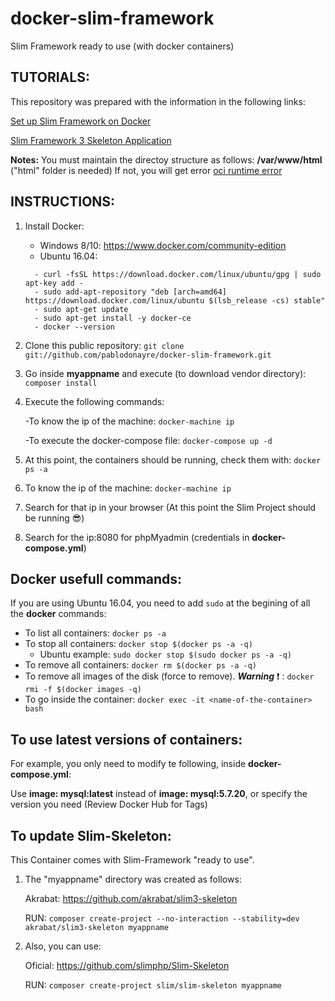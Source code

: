 # docker-slim-framework
Slim Framework ready to use (with docker containers)

## TUTORIALS:
This repository was prepared with the information in the following links:

[Set up Slim Framework on Docker](https://morgandavison.com/2016/10/01/set-up-slim-framework-on-docker)

[Slim Framework 3 Skeleton Application](https://github.com/slimphp/Slim-Skeleton)

**Notes:**
    You must maintain the directoy structure as follows: **/var/www/html** ("html" folder is needed)
    If not, you will get error [oci runtime error](https://github.com/moby/moby/issues/26855)

## INSTRUCTIONS:
1. Install Docker:
   - Windows 8/10: https://www.docker.com/community-edition
   - Ubuntu 16.04:
   ```
     - curl -fsSL https://download.docker.com/linux/ubuntu/gpg | sudo apt-key add -
     - sudo add-apt-repository "deb [arch=amd64] https://download.docker.com/linux/ubuntu $(lsb_release -cs) stable"
     - sudo apt-get update
     - sudo apt-get install -y docker-ce
     - docker --version
   ```  
2. Clone this public repository:
   `git clone git://github.com/pablodonayre/docker-slim-framework.git`

3. Go inside **myappname** and execute (to download vendor directory): `composer install`

4. Execute the following commands:

   -To know the ip of the machine: `docker-machine ip`

   -To execute the docker-compose file: `docker-compose up -d`

5. At this point, the containers should be running, check them with: `docker ps -a` 

6. To know the ip of the machine: `docker-machine ip`

7. Search for that ip in your browser (At this point the Slim Project should be running :sunglasses:)

8. Search for the ip:8080 for phpMyadmin (credentials in **docker-compose.yml**)

## Docker usefull commands:
If you are using Ubuntu 16.04, you need to add `sudo` at the begining of all the **docker** commands:

- To list all containers: `docker ps -a`
- To stop all containers: `docker stop $(docker ps -a -q)`
  - Ubuntu example: `sudo docker stop $(sudo docker ps -a -q)`
- To remove all containers: `docker rm $(docker ps -a -q)`
- To remove all images of the disk (force to remove). ***Warning*** :exclamation: : `docker rmi -f $(docker images -q)`
- To go inside the container: `docker exec -it <name-of-the-container> bash`

## To use latest versions of containers:
For example, you only need to modify te following, inside **docker-compose.yml**: 

Use **image: mysql:latest** instead of **image: mysql:5.7.20**, or specify the version you need (Review Docker Hub for Tags)

## To update Slim-Skeleton:
This Container comes with Slim-Framework "ready to use".

1. The "myappname" directory was created as follows:

   Akrabat: https://github.com/akrabat/slim3-skeleton
   
   RUN: `composer create-project --no-interaction --stability=dev akrabat/slim3-skeleton myappname`

2. Also, you can use:	

   Oficial: https://github.com/slimphp/Slim-Skeleton
   
   RUN: `composer create-project slim/slim-skeleton myappname`

